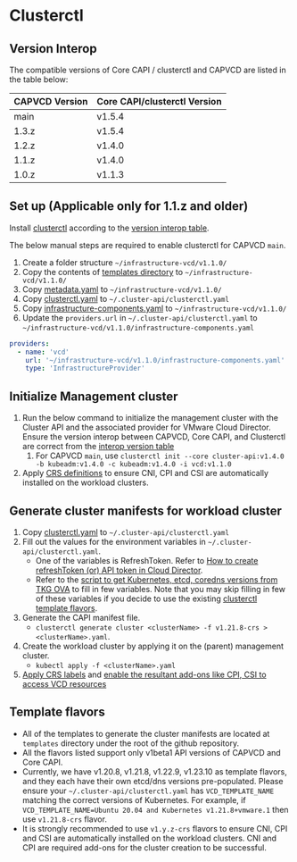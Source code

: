 # Clusterctl

<a name="version_interop"></a>

## Version Interop

The compatible versions of Core CAPI / clusterctl and CAPVCD are listed in the table below:

| CAPVCD Version | Core CAPI/clusterctl Version |
| -------------- | ---------------------------- |
| main           | v1.5.4                       |
| 1.3.z          | v1.5.4                       |
| 1.2.z          | v1.4.0                       |
| 1.1.z          | v1.4.0                       |
| 1.0.z          | v1.1.3                       |

<a name="clusterctl_set_up"></a>

## Set up (Applicable only for 1.1.z and older)

Install [clusterctl](https://cluster-api.sigs.k8s.io/user/quick-start.html#install-clusterctl) according to the [version interop table](#version-interop).

The below manual steps are required to enable clusterctl for CAPVCD `main`.

1. Create a folder structure `~/infrastructure-vcd/v1.1.0/`
2. Copy the contents of [templates directory](https://github.com/vmware/cluster-api-provider-cloud-director/tree/main/templates) to `~/infrastructure-vcd/v1.1.0/`
3. Copy [metadata.yaml](https://github.com/vmware/cluster-api-provider-cloud-director/tree/main/metadata.yaml) to `~/infrastructure-vcd/v1.1.0/`
4. Copy [clusterctl.yaml](https://github.com/vmware/cluster-api-provider-cloud-director/blob/main/templates/clusterctl.yaml) to `~/.cluster-api/clusterctl.yaml`
5. Copy [infrastructure-components.yaml](https://github.com/vmware/cluster-api-provider-cloud-director/blob/main/templates/infrastructure-components.yaml) to `~/infrastructure-vcd/v1.1.0/`
6. Update the `providers.url` in `~/.cluster-api/clusterctl.yaml` to `~/infrastructure-vcd/v1.1.0/infrastructure-components.yaml`

```yaml
providers:
  - name: 'vcd'
    url: '~/infrastructure-vcd/v1.1.0/infrastructure-components.yaml'
    type: 'InfrastructureProvider'
```

<a name="init_management_cluster"></a>

## Initialize Management cluster

1. Run the below command to initialize the management cluster with the Cluster API and the associated provider for VMware Cloud Director. Ensure the version interop between CAPVCD, Core CAPI, and Clusterctl are correct from the [interop version table](#version-interop)
   1. For CAPVCD `main`, use `clusterctl init --core cluster-api:v1.4.0 -b kubeadm:v1.4.0 -c kubeadm:v1.4.0 -i vcd:v1.1.0`
2. Apply [CRS definitions](CRS.md#apply_crs) to ensure CNI, CPI and CSI are automatically installed on the workload clusters.

<a name="generate_cluster_manifest"></a>

## Generate cluster manifests for workload cluster

1. Copy [clusterctl.yaml](https://github.com/vmware/cluster-api-provider-cloud-director/blob/main/templates/clusterctl.yaml) to `~/.cluster-api/clusterctl.yaml`
2. Fill out the values for the environment variables in `~/.cluster-api/clusterctl.yaml`.
   - One of the variables is RefreshToken. Refer to [How to create refreshToken (or) API token in Cloud Director](https://docs.vmware.com/en/VMware-Cloud-Director/10.3/VMware-Cloud-Director-Tenant-Portal-Guide/GUID-A1B3B2FA-7B2C-4EE1-9D1B-188BE703EEDE.html).
   - Refer to the [script to get Kubernetes, etcd, coredns versions from TKG OVA](WORKLOAD_CLUSTER.md#tkgm_bom) to fill in few variables. Note that you may skip filling
     in few of these variables if you decide to use the existing [clusterctl template flavors](#template_flavors).
3. Generate the CAPI manifest file.
   - `clusterctl generate cluster <clusterName> -f v1.21.8-crs > <clusterName>.yaml`.
4. Create the workload cluster by applying it on the (parent) management cluster.
   - `kubectl apply -f <clusterName>.yaml`
5. [Apply CRS labels](CRS.md#apply_crs_labels) and [enable the resultant add-ons like CPI, CSI to access VCD resources](CRS.md#enable_add_ons)

<a name="template_flavors"></a>

## Template flavors

- All of the templates to generate the cluster manifests are located at `templates` directory under the root of the github repository.
- All the flavors listed support only v1beta1 API versions of CAPVCD and Core CAPI.
- Currently, we have v1.20.8, v1.21.8, v1.22.9, v1.23.10 as template flavors, and they each have their own etcd/dns versions pre-populated.
  Please ensure your `~/.cluster-api/clusterctl.yaml` has `VCD_TEMPLATE_NAME` matching the correct versions of Kubernetes.
  For example, if `VCD_TEMPLATE_NAME=Ubuntu 20.04 and Kubernetes v1.21.8+vmware.1` then use `v1.21.8-crs` flavor.
- It is strongly recommended to use `v1.y.z-crs` flavors to ensure CNI, CPI and CSI are automatically installed on the
  workload clusters. CNI and CPI are required add-ons for the cluster creation to be successful.
